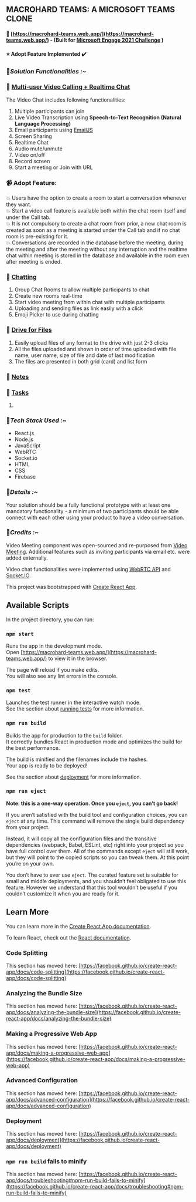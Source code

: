 ## MACROHARD TEAMS: A MICROSOFT TEAMS CLONE 
#### :link: [https://macrohard-teams.web.app/](https://macrohard-teams.web.app/) - (Built for [Microsoft Engage 2021 Challenge](https://microsoft.acehacker.com/engage2021/?mc_cid=a82d11f2ad&mc_eid=89874c26af) )


 ####  :star: Adopt Feature Implemented :heavy_check_mark:

 ### :rocket:*Solution Functionalities :~*
 
 ### :large_blue_diamond: <ins>Multi-user Video Calling + Realtime Chat</ins> 
  The Video Chat includes following functionalities:

  1. Multiple participants can join
  2. Live Video Transcription using **Speech-to-Text Recognition (Natural Language Processing)** 
  3. Email participants using [EmailJS](https://www.emailjs.com/)
  4. Screen Sharing
  5. Realtime Chat              
  6. Audio mute/unmute
  7. Video on/off
  8. Record screen
  9. Start a meeting or Join with URL

 ### :video_camera: Adopt Feature:
:boom: Users have the option to create a room to start a conversation whenever they want.\
:boom: Start a video call feature is available both within the chat room itself and under the Call tab.\
:boom: It is not compulsory to create a chat room from prior, a new chat room is created as soon as a meeting is started under the Call tab and if no chat room is pre-existing for it.\
:boom: Conversations are recorded in the database before the meeting, during the meeting and after the meeting without any interruption and the realtime chat within meeting is stored in the database and available in the room even after meeting is ended.


 ### :large_blue_diamond: <ins>Chatting</ins> 
  1. Group Chat Rooms to allow multiple participants to chat
  2. Create new rooms real-time
  3. Start video meeting from within chat with multiple participants
  4. Uploading and sending files as link easily with a click
  5. Emoji Picker to use during chatting
  
### :large_blue_diamond: <ins>Drive for Files</ins> 
  1. Easily upload files of any format to the drive with just 2-3 clicks
  2. All the files uploaded and shown in order of time uploaded with file name, user name, size of file and date of last modification
  3. The files are presented in both grid (card) and list form


### :large_blue_diamond: <ins>Notes</ins> 

### :large_blue_diamond: <ins>Tasks</ins> 
  1. 
 
 ### :rocket:*Tech Stack Used :*~
- React.js
- Node.js
- JavaScript
- WebRTC
- Socket.io
- HTML
- CSS
- Firebase

 ### :rocket:*Details :*~
Your solution should be a fully functional prototype with at least one mandatory functionality - a minimum of two participants should be able connect with each other using your product to have a video conversation.

 ### :rocket:*Credits :*~
Video Meeting component was open-sourced and re-purposed from [Video Meeting](https://github.com/0x5eba/Video-Meeting). Additional features such as inviting participants via email etc. were added externally.

Video chat functionalities were implemented using [WebRTC API](https://webrtc.org/) and [Socket.IO](https://socket.io/).

This project was bootstrapped with [Create React App](https://github.com/facebook/create-react-app).

## Available Scripts

In the project directory, you can run:

### `npm start`

Runs the app in the development mode.\
Open [https://macrohard-teams.web.app/](https://macrohard-teams.web.app/) to view it in the browser.

The page will reload if you make edits.\
You will also see any lint errors in the console.

### `npm test`

Launches the test runner in the interactive watch mode.\
See the section about [running tests](https://facebook.github.io/create-react-app/docs/running-tests) for more information.

### `npm run build`

Builds the app for production to the `build` folder.\
It correctly bundles React in production mode and optimizes the build for the best performance.

The build is minified and the filenames include the hashes.\
Your app is ready to be deployed!

See the section about [deployment](https://facebook.github.io/create-react-app/docs/deployment) for more information.

### `npm run eject`

**Note: this is a one-way operation. Once you `eject`, you can’t go back!**

If you aren’t satisfied with the build tool and configuration choices, you can `eject` at any time. This command will remove the single build dependency from your project.

Instead, it will copy all the configuration files and the transitive dependencies (webpack, Babel, ESLint, etc) right into your project so you have full control over them. All of the commands except `eject` will still work, but they will point to the copied scripts so you can tweak them. At this point you’re on your own.

You don’t have to ever use `eject`. The curated feature set is suitable for small and middle deployments, and you shouldn’t feel obligated to use this feature. However we understand that this tool wouldn’t be useful if you couldn’t customize it when you are ready for it.

## Learn More

You can learn more in the [Create React App documentation](https://facebook.github.io/create-react-app/docs/getting-started).

To learn React, check out the [React documentation](https://reactjs.org/).

### Code Splitting

This section has moved here: [https://facebook.github.io/create-react-app/docs/code-splitting](https://facebook.github.io/create-react-app/docs/code-splitting)

### Analyzing the Bundle Size

This section has moved here: [https://facebook.github.io/create-react-app/docs/analyzing-the-bundle-size](https://facebook.github.io/create-react-app/docs/analyzing-the-bundle-size)

### Making a Progressive Web App

This section has moved here: [https://facebook.github.io/create-react-app/docs/making-a-progressive-web-app](https://facebook.github.io/create-react-app/docs/making-a-progressive-web-app)

### Advanced Configuration

This section has moved here: [https://facebook.github.io/create-react-app/docs/advanced-configuration](https://facebook.github.io/create-react-app/docs/advanced-configuration)

### Deployment

This section has moved here: [https://facebook.github.io/create-react-app/docs/deployment](https://facebook.github.io/create-react-app/docs/deployment)

### `npm run build` fails to minify

This section has moved here: [https://facebook.github.io/create-react-app/docs/troubleshooting#npm-run-build-fails-to-minify](https://facebook.github.io/create-react-app/docs/troubleshooting#npm-run-build-fails-to-minify)

